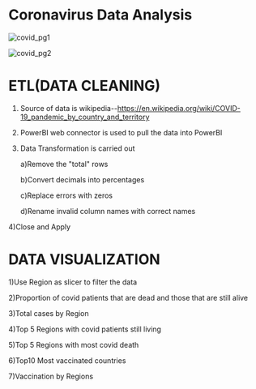 # Coronavirus Data Analysis

![covid_pg1](https://user-images.githubusercontent.com/72034856/153959826-29f0543c-b6b7-4166-b58e-ffb14497222e.PNG)


![covid_pg2](https://user-images.githubusercontent.com/72034856/153959984-f154a829-2285-4e9d-b074-6d7f738d6c80.PNG)

# ETL(DATA CLEANING)
1) Source of data is wikipedia--https://en.wikipedia.org/wiki/COVID-19_pandemic_by_country_and_territory
2) PowerBI web connector is used to pull the data into PowerBI
3) Data Transformation is carried out

    a)Remove the "total" rows

    b)Convert decimals into percentages

    c)Replace errors with zeros 

    d)Rename invalid column names with correct names
  
4)Close and Apply
  
# DATA VISUALIZATION

1)Use Region as slicer to filter the data

2)Proportion of covid patients that are dead and those that are still alive

3)Total cases by Region

4)Top 5 Regions with covid patients still living

5)Top 5 Regions with most covid death

6)Top10 Most vaccinated countries

7)Vaccination by Regions
